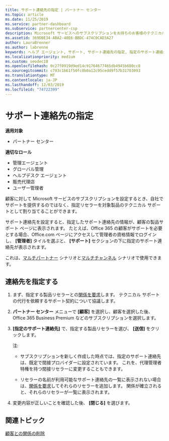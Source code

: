 ```yaml
---
title: サポート連絡先の指定 | パートナー センター
ms.topic: article
ms.date: 11/25/2019
ms.service: partner-dashboard
ms.subservice: partnercenter-csp
description: Microsoft サービスへのサブスクリプションをお持ちのお客様のテクニカルサポートの連絡先として、リセラーを割り当てる方法について説明します。
ms.assetid: 369DBE34-ABA2-40E6-BBDC-474C0CAD3A27
author: LauraBrenner
ms.author: labrenne
keywords: ヘルプ エージェント, サポート, サポート連絡先の指定, 指定のサポート連絡先
ms.localizationpriority: medium
ms.custom: seodec18
ms.openlocfilehash: 0c27f0919d9ed14c91764677465db4945b680cc8
ms.sourcegitcommit: c793c1b61f50fc0b0a12c95cedd9f57b31703093
ms.translationtype: MT
ms.contentlocale: ja-JP
ms.lasthandoff: 12/03/2019
ms.locfileid: "74722399"
---
```

# <a name="assign-support-contacts"></a>サポート連絡先の指定

**適用対象**

- パートナー センター

**適切なロール**

- 管理エージェント
- グローバル管理
- ヘルプデスク エージェント
- 販売代理店
- ユーザー管理者

顧客に対して Microsoft サービスのサブスクリプションを設定するとき、自社でサポートを提供するのではなく、指定リセラーを対象製品のテクニカル サポートとして割り当てることができます。

サポート連絡先を設定すると、指定したサポート連絡先の情報が、顧客の製品サポート ページに表示されます。 たとえば、Office 365 の顧客がサポートを必要とする場合、Office.com ページにアクセスして管理者の資格情報でログインし、 **[管理者]** タイルを選ぶと、 **[サポート]** セクションの下に指定のサポート連絡先が表示されます。

これは、[マルチパートナー](multipartner.md) シナリオと[マルチチャンネル](multichannel.md) シナリオで使用できます。 

<a href="" id="assigncontacts"></a>
## <a name="assign-contacts"></a>連絡先を指定する

1.  まず、指定する製品リセラーとの[関係を要求](request-a-relationship-with-a-customer.md)します。 テクニカル サポートの代行を依頼するサポート契約について協議します。

2.  **パートナー センター** メニューで **[顧客]** を選択し、顧客を選択した後、Office 365 Business Premium などのサブスクリプションを選択します。

3.  **[指定のサポート連絡先]** で、指定する製品リセラーを選び、 **[送信]** をクリックします。 

    注: 
    
    *  サブスクリプションを新しく作成した時点では、指定のサポート連絡先は、既定で間接プロバイダーに設定されています。 これを、代理管理者特権を持つ間接リセラーに変更することもできます。
    
    *  リセラーの名前が利用可能なサポート連絡先の一覧に表示されない場合は、[関係を要求](request-a-relationship-with-a-customer.md)してそれらのリセラーを追加します。 関係が確立されると、それらのリセラーが一覧に表示されます。  

4.  変更内容が正しいことを確認した後、 **[閉じる]** を選びます。

## <a name="related-topics"></a>関連トピック

[顧客との関係の削除](remove-a-relationship.md)